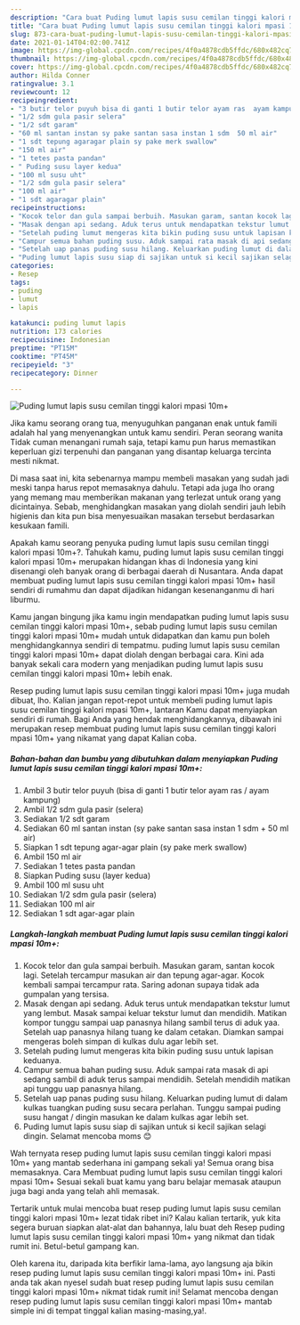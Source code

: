 ```yaml
---
description: "Cara buat Puding lumut lapis susu cemilan tinggi kalori mpasi 10m+ Sederhana dan Mudah Dibuat"
title: "Cara buat Puding lumut lapis susu cemilan tinggi kalori mpasi 10m+ Sederhana dan Mudah Dibuat"
slug: 873-cara-buat-puding-lumut-lapis-susu-cemilan-tinggi-kalori-mpasi-10m-sederhana-dan-mudah-dibuat
date: 2021-01-14T04:02:00.741Z
image: https://img-global.cpcdn.com/recipes/4f0a4878cdb5ffdc/680x482cq70/puding-lumut-lapis-susu-cemilan-tinggi-kalori-mpasi-10m-foto-resep-utama.jpg
thumbnail: https://img-global.cpcdn.com/recipes/4f0a4878cdb5ffdc/680x482cq70/puding-lumut-lapis-susu-cemilan-tinggi-kalori-mpasi-10m-foto-resep-utama.jpg
cover: https://img-global.cpcdn.com/recipes/4f0a4878cdb5ffdc/680x482cq70/puding-lumut-lapis-susu-cemilan-tinggi-kalori-mpasi-10m-foto-resep-utama.jpg
author: Hilda Conner
ratingvalue: 3.1
reviewcount: 12
recipeingredient:
- "3 butir telor puyuh bisa di ganti 1 butir telor ayam ras  ayam kampung"
- "1/2 sdm gula pasir selera"
- "1/2 sdt garam"
- "60 ml santan instan sy pake santan sasa instan 1 sdm  50 ml air"
- "1 sdt tepung agaragar plain sy pake merk swallow"
- "150 ml air"
- "1 tetes pasta pandan"
- " Puding susu layer kedua"
- "100 ml susu uht"
- "1/2 sdm gula pasir selera"
- "100 ml air"
- "1 sdt agaragar plain"
recipeinstructions:
- "Kocok telor dan gula sampai berbuih. Masukan garam, santan kocok lagi. Setelah tercampur masukan air dan tepung agar-agar. Kocok kembali sampai tercampur rata. Saring adonan supaya tidak ada gumpalan yang tersisa."
- "Masak dengan api sedang. Aduk terus untuk mendapatkan tekstur lumut yang lembut. Masak sampai keluar tekstur lumut dan mendidih. Matikan kompor tunggu sampai uap panasnya hilang sambil terus di aduk yaa. Setelah uap panasnya hilang tuang ke dalam cetakan. Diamkan sampai mengeras boleh simpan di kulkas dulu agar lebih set."
- "Setelah puding lumut mengeras kita bikin puding susu untuk lapisan keduanya."
- "Campur semua bahan puding susu. Aduk sampai rata masak di api sedang sambil di aduk terus sampai mendidih. Setelah mendidih matikan api tunggu uap panasnya hilang."
- "Setelah uap panas puding susu hilang. Keluarkan puding lumut di dalam kulkas tuangkan puding susu secara perlahan. Tunggu sampai puding susu hangat / dingin masukan ke dalam kulkas agar lebih set."
- "Puding lumut lapis susu siap di sajikan untuk si kecil sajikan selagi dingin. Selamat mencoba moms 😊"
categories:
- Resep
tags:
- puding
- lumut
- lapis

katakunci: puding lumut lapis 
nutrition: 173 calories
recipecuisine: Indonesian
preptime: "PT15M"
cooktime: "PT45M"
recipeyield: "3"
recipecategory: Dinner

---
```



![Puding lumut lapis susu cemilan tinggi kalori mpasi 10m+](https://img-global.cpcdn.com/recipes/4f0a4878cdb5ffdc/680x482cq70/puding-lumut-lapis-susu-cemilan-tinggi-kalori-mpasi-10m-foto-resep-utama.jpg)

Jika kamu seorang orang tua, menyuguhkan panganan enak untuk famili adalah hal yang menyenangkan untuk kamu sendiri. Peran seorang  wanita Tidak cuman menangani rumah saja, tetapi kamu pun harus memastikan keperluan gizi terpenuhi dan panganan yang disantap keluarga tercinta mesti nikmat.

Di masa  saat ini, kita sebenarnya mampu membeli masakan yang sudah jadi meski tanpa harus repot memasaknya dahulu. Tetapi ada juga lho orang yang memang mau memberikan makanan yang terlezat untuk orang yang dicintainya. Sebab, menghidangkan masakan yang diolah sendiri jauh lebih higienis dan kita pun bisa menyesuaikan masakan tersebut berdasarkan kesukaan famili. 



Apakah kamu seorang penyuka puding lumut lapis susu cemilan tinggi kalori mpasi 10m+?. Tahukah kamu, puding lumut lapis susu cemilan tinggi kalori mpasi 10m+ merupakan hidangan khas di Indonesia yang kini disenangi oleh banyak orang di berbagai daerah di Nusantara. Anda dapat membuat puding lumut lapis susu cemilan tinggi kalori mpasi 10m+ hasil sendiri di rumahmu dan dapat dijadikan hidangan kesenanganmu di hari liburmu.

Kamu jangan bingung jika kamu ingin mendapatkan puding lumut lapis susu cemilan tinggi kalori mpasi 10m+, sebab puding lumut lapis susu cemilan tinggi kalori mpasi 10m+ mudah untuk didapatkan dan kamu pun boleh menghidangkannya sendiri di tempatmu. puding lumut lapis susu cemilan tinggi kalori mpasi 10m+ dapat diolah dengan berbagai cara. Kini ada banyak sekali cara modern yang menjadikan puding lumut lapis susu cemilan tinggi kalori mpasi 10m+ lebih enak.

Resep puding lumut lapis susu cemilan tinggi kalori mpasi 10m+ juga mudah dibuat, lho. Kalian jangan repot-repot untuk membeli puding lumut lapis susu cemilan tinggi kalori mpasi 10m+, lantaran Kamu dapat menyiapkan sendiri di rumah. Bagi Anda yang hendak menghidangkannya, dibawah ini merupakan resep membuat puding lumut lapis susu cemilan tinggi kalori mpasi 10m+ yang nikamat yang dapat Kalian coba.

<!--inarticleads1-->

##### Bahan-bahan dan bumbu yang dibutuhkan dalam menyiapkan Puding lumut lapis susu cemilan tinggi kalori mpasi 10m+:

1. Ambil 3 butir telor puyuh (bisa di ganti 1 butir telor ayam ras / ayam kampung)
1. Ambil 1/2 sdm gula pasir (selera)
1. Sediakan 1/2 sdt garam
1. Sediakan 60 ml santan instan (sy pake santan sasa instan 1 sdm + 50 ml air)
1. Siapkan 1 sdt tepung agar-agar plain (sy pake merk swallow)
1. Ambil 150 ml air
1. Sediakan 1 tetes pasta pandan
1. Siapkan  Puding susu (layer kedua)
1. Ambil 100 ml susu uht
1. Sediakan 1/2 sdm gula pasir (selera)
1. Sediakan 100 ml air
1. Sediakan 1 sdt agar-agar plain




<!--inarticleads2-->

##### Langkah-langkah membuat Puding lumut lapis susu cemilan tinggi kalori mpasi 10m+:

1. Kocok telor dan gula sampai berbuih. Masukan garam, santan kocok lagi. Setelah tercampur masukan air dan tepung agar-agar. Kocok kembali sampai tercampur rata. Saring adonan supaya tidak ada gumpalan yang tersisa.
1. Masak dengan api sedang. Aduk terus untuk mendapatkan tekstur lumut yang lembut. Masak sampai keluar tekstur lumut dan mendidih. Matikan kompor tunggu sampai uap panasnya hilang sambil terus di aduk yaa. Setelah uap panasnya hilang tuang ke dalam cetakan. Diamkan sampai mengeras boleh simpan di kulkas dulu agar lebih set.
1. Setelah puding lumut mengeras kita bikin puding susu untuk lapisan keduanya.
1. Campur semua bahan puding susu. Aduk sampai rata masak di api sedang sambil di aduk terus sampai mendidih. Setelah mendidih matikan api tunggu uap panasnya hilang.
1. Setelah uap panas puding susu hilang. Keluarkan puding lumut di dalam kulkas tuangkan puding susu secara perlahan. Tunggu sampai puding susu hangat / dingin masukan ke dalam kulkas agar lebih set.
1. Puding lumut lapis susu siap di sajikan untuk si kecil sajikan selagi dingin. Selamat mencoba moms 😊




Wah ternyata resep puding lumut lapis susu cemilan tinggi kalori mpasi 10m+ yang mantab sederhana ini gampang sekali ya! Semua orang bisa memasaknya. Cara Membuat puding lumut lapis susu cemilan tinggi kalori mpasi 10m+ Sesuai sekali buat kamu yang baru belajar memasak ataupun juga bagi anda yang telah ahli memasak.

Tertarik untuk mulai mencoba buat resep puding lumut lapis susu cemilan tinggi kalori mpasi 10m+ lezat tidak ribet ini? Kalau kalian tertarik, yuk kita segera buruan siapkan alat-alat dan bahannya, lalu buat deh Resep puding lumut lapis susu cemilan tinggi kalori mpasi 10m+ yang nikmat dan tidak rumit ini. Betul-betul gampang kan. 

Oleh karena itu, daripada kita berfikir lama-lama, ayo langsung aja bikin resep puding lumut lapis susu cemilan tinggi kalori mpasi 10m+ ini. Pasti anda tak akan nyesel sudah buat resep puding lumut lapis susu cemilan tinggi kalori mpasi 10m+ nikmat tidak rumit ini! Selamat mencoba dengan resep puding lumut lapis susu cemilan tinggi kalori mpasi 10m+ mantab simple ini di tempat tinggal kalian masing-masing,ya!.

